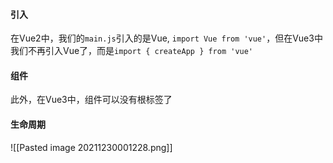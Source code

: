 #### 引入
在Vue2中，我们的`main.js`引入的是Vue, `import Vue from 'vue'`，但在Vue3中我们不再引入Vue了，而是`import { createApp } from 'vue'`
#### 组件
此外，在Vue3中，组件可以没有根标签了

#### 生命周期
![[Pasted image 20211230001228.png]]